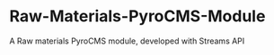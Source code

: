 Raw-Materials-PyroCMS-Module
============================

A Raw materials PyroCMS module, developed with Streams API
